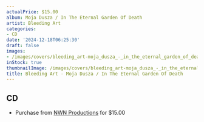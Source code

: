 ```yaml
---
actualPrice: $15.00
album: Moja Dusza / In The Eternal Garden Of Death
artist: Bleeding Art
categories:
- CD
date: '2024-12-18T06:25:30'
draft: false
images:
- /images/covers/bleeding_art-moja_dusza_-_in_the_eternal_garden_of_death.jpg
inStock: true
thumbnailImage: /images/covers/bleeding_art-moja_dusza_-_in_the_eternal_garden_of_death-thumb.jpg
title: Bleeding Art - Moja Dusza / In The Eternal Garden Of Death
---
```


## CD
* Purchase from [NWN Productions](http://shop.nwnprod.com/index.php?route=product/product&path=93&product_id=58768&sort=pd.name&order=ASC) for $15.00
